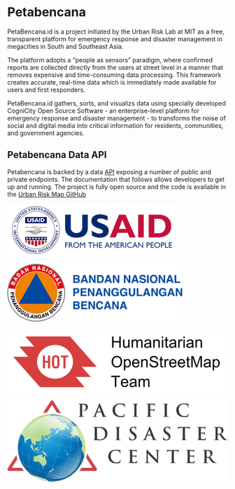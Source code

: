 # Petabencana


PetaBencana.id is a project initiated by the Urban Risk Lab at MIT as a free, transparent platform for emergency response and disaster management in megacities in South and Southeast Asia.

The platform adopts a “people as sensors” paradigm, where confirmed reports are collected directly from the users at street level in a manner that removes expensive and time-consuming data processing. This framework creates accurate, real-time data which is immediately made available for users and first responders.

PetaBencana.id gathers, sorts, and visualizs data using specially developed CogniCity Open Source Software - an enterprise-level platform for emergency response and disaster management - to transforms the noise of social and digital media into critical information for residents, communities, and government agencies.


## Petabencana Data API

Petabencana is backed by a data [API](https://en.wikipedia.org/wiki/Application_programming_interface) exposing a number of public and private endpoints.  The documentation that follows allows developers to get up and running.  The project is fully open source and the code is available in the [Urban Risk Map GitHub](https://github.com/urbanriskmap)



![USAid](USAID-logo.png)

![BNPB](bnpb_logo.png)

![HOT](Hot_logo.png)

![Pacific Disaster Center](pcd_logo.png)
